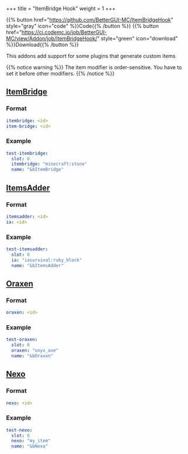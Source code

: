 +++
title = "ItemBridge Hook"
weight = 1
+++

{{% button href="https://github.com/BetterGUI-MC/ItemBridgeHook" style="gray" icon="code" %}}Code{{% /button %}} {{% button href="https://ci.codemc.io/job/BetterGUI-MC/view/Addon/job/ItemBridgeHook/" style="green" icon="download" %}}Download{{% /button %}}

This addons add support for some plugins that generate custom items

{{% notice warning %}}
The item modifier is order-sensitive. You have to set it before other modifiers.
{{% /notice %}}

## [ItemBridge](https://polymart.org/product/4/)

### Format

```yaml
itembridge: <id>
item-bridge: <id>
```

### Example

```yaml
test-itembridge:
  slot: 0
  itembridge: "minecraft:stone"
  name: "&bItemBridge"
```

## [ItemsAdder](https://www.spigotmc.org/resources/73355/)

### Format

```yaml
itemsadder: <id>
ia: <id>
```

### Example

```yaml
test-itemsadder:
  slot: 0
  ia: "iasurvival:ruby_block"
  name: "&bItemsAdder"
```

## [Oraxen](https://www.spigotmc.org/resources/72448/)

### Format

```yaml
oraxen: <id>
```

### Example

```yaml
test-oraxen:
  slot: 0
  oraxen: "onyx_axe"
  name: "&bOraxen"
```

## [Nexo](https://polymart.org/product/6901/)

### Format

```yaml
nexo: <id>
```

### Example

```yaml
test-nexo:
  slot: 0
  nexo: "my_item"
  name: "&bNexo"
```
